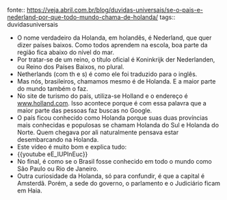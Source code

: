 fonte:: https://veja.abril.com.br/blog/duvidas-universais/se-o-pais-e-nederland-por-que-todo-mundo-chama-de-holanda/
tags:: duvidasuniversais

- O nome verdadeiro da Holanda, em holandês, é Nederland, que quer dizer países baixos. Como todos aprendem na escola, boa parte da região fica abaixo do nível do mar.
- Por tratar-se de um reino, o título oficial é Koninkrijk der Nederlanden, ou Reino dos Países Baixos, no plural.
- Netherlands (com th e s) é como ele foi traduzido para o inglês.
- Mas nós, brasileiros, chamamos mesmo é de Holanda. E a maior parte do mundo também o faz.
- No site de turismo do país, utiliza-se Holland e o endereço é www.holland.com. Isso acontece porque é com essa palavra que a maior parte das pessoas faz buscas no Google.
- O país ficou conhecido como Holanda porque suas duas províncias mais conhecidas e populosas se chamam Holanda do Sul e Holanda do Norte. Quem chegava por ali naturalmente pensava estar desembarcando na Holanda.
- Este vídeo é muito bom e explica tudo:
- {{youtube eE_IUPInEuc}}
- No final, é como se o Brasil fosse conhecido em todo o mundo como São Paulo ou Rio de Janeiro.
- Outra curiosidade da Holanda, só para confundir, é que a capital é Amsterdã. Porém, a sede do governo, o parlamento e o Judiciário ficam em Haia.